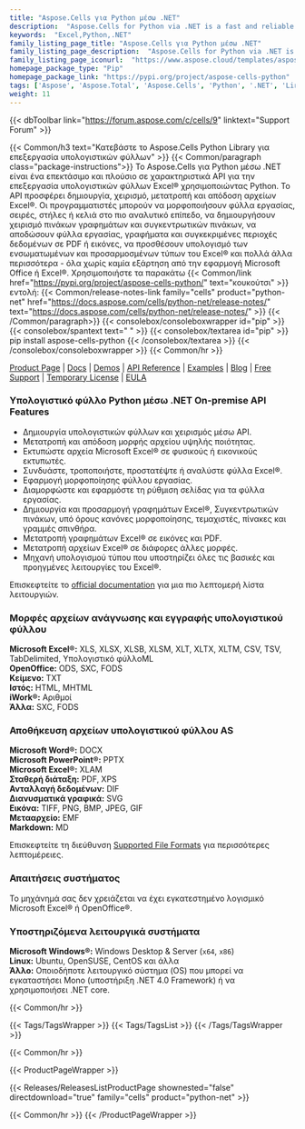 ```yaml
---
title: "Aspose.Cells για Python μέσω .NET"
description:  "Aspose.Cells for Python via .NET is a fast and reliable API for spreadsheet processing tasks. Developers can create simple or complex spreadsheets, manipulate as well as extract information from excel files. API reads multiple excel formats and can render worksheets to XPS, PDF, MHTML, HTML, Plain Text, images and more."
keywords:  "Excel,Python,.NET"
family_listing_page_title: "Aspose.Cells για Python μέσω .NET"
family_listing_page_description:  "Aspose.Cells for Python via .NET is a fast and reliable API for spreadsheet processing tasks. Developers can read, write and manipulate Excel spreadsheets in their own Python applications."
family_listing_page_iconurl:  "https://www.aspose.cloud/templates/aspose/img/products/cells/aspose_cells-for-python-net.svg"
homepage_package_type: "Pip"
homepage_package_link: "https://pypi.org/project/aspose-cells-python"
tags: ['Aspose', 'Aspose.Total', 'Aspose.Cells', 'Python', '.NET', 'Lirary', 'XLS', 'XLSX', 'XLSB', 'XLSM', 'XLT', 'XLTX', 'XLTM', 'CSV', 'TSV', 'TabDelimited', 'SpreadsheetML', 'ODS', 'SXC', 'FODS', 'TXT', 'HTML', 'MHTML', 'Numbers', 'SXC', 'FODS', 'DOCX', 'PPTX', 'XLAM', 'PDF', 'XPS', 'DIF', 'SVG', 'TIFF,PNG', 'BMP', 'JPEG', 'GIF', 'EMF', 'Markdown', 'MD', 'Excel', 'OpenOffice', 'Word', 'PowerPoint', 'layout', 'Vector', 'Graphics', 'Image', 'meta', 'metafile', 'Windows', 'Linux', 'PIP']
weight: 11
---
```


{{< dbToolbar link="https://forum.aspose.com/c/cells/9" linktext="Support Forum" >}}

{{< Common/h3 text="Κατεβάστε το Aspose.Cells Python Library για επεξεργασία υπολογιστικών φύλλων"  >}}
{{< Common/paragraph class="package-instructions">}}
Το Aspose.Cells για Python μέσω .NET είναι ένα επεκτάσιμο και πλούσιο σε χαρακτηριστικά API για την επεξεργασία υπολογιστικών φύλλων Excel® χρησιμοποιώντας Python. Το API προσφέρει δημιουργία, χειρισμό, μετατροπή και απόδοση αρχείων Excel®. Οι προγραμματιστές μπορούν να μορφοποιήσουν φύλλα εργασίας, σειρές, στήλες ή κελιά στο πιο αναλυτικό επίπεδο, να δημιουργήσουν χειρισμό πινάκων γραφημάτων και συγκεντρωτικών πινάκων, να αποδώσουν φύλλα εργασίας, γραφήματα και συγκεκριμένες περιοχές δεδομένων σε PDF ή εικόνες, να προσθέσουν υπολογισμό των ενσωματωμένων και προσαρμοσμένων τύπων του Excel® και πολλά άλλα περισσότερα - όλα χωρίς καμία εξάρτηση από την εφαρμογή Microsoft Office ή Excel®.
Χρησιμοποιήστε τα παρακάτω
{{< Common/link href="https://pypi.org/project/aspose-cells-python/" text="κουκούτσι"  >}}εντολή:
{{< Common/release-notes-link family="cells" product="python-net" href="https://docs.aspose.com/cells/python-net/release-notes/" text="https://docs.aspose.com/cells/python-net/release-notes/"  >}}
{{< /Common/paragraph>}}
{{< consolebox/consoleboxwrapper id="pip" >}}
       {{< consolebox/spantext text=" " >}}
       {{< consolebox/textarea id="pip" >}} pip install aspose-cells-python {{< /consolebox/textarea >}}
{{< /consolebox/consoleboxwrapper >}}
{{< Common/hr >}}

[Product Page](https://products.aspose.com/cells/python-net/) | [Docs](https://docs.aspose.com/cells/python-net/) | [Demos](https://products.aspose.app/cells/family/) | [API Reference](https://reference.aspose.com/cells/net/) | [Examples](https://github.com/aspose-cells/Aspose.Cells-for-Python-via-.NET) | [Blog](https://blog.aspose.com/category/cells/) | [Free Support](https://forum.aspose.com/c/cells) | [Temporary License](https://purchase.aspose.com/temporary-license) | [EULA](https://about.aspose.com/legal/eula/)

### Υπολογιστικό φύλλο Python μέσω .NET On-premise API Features

- Δημιουργία υπολογιστικών φύλλων και χειρισμός μέσω API.
- Μετατροπή και απόδοση μορφής αρχείου υψηλής ποιότητας.
- Εκτυπώστε αρχεία Microsoft Excel® σε φυσικούς ή εικονικούς εκτυπωτές.
- Συνδυάστε, τροποποιήστε, προστατέψτε ή αναλύστε φύλλα Excel®.
- Εφαρμογή μορφοποίησης φύλλου εργασίας.
- Διαμορφώστε και εφαρμόστε τη ρύθμιση σελίδας για τα φύλλα εργασίας.
- Δημιουργία και προσαρμογή γραφημάτων Excel®, Συγκεντρωτικών πινάκων, υπό όρους
  κανόνες μορφοποίησης, τεμαχιστές, πίνακες και γραμμές σπινθήρα.
- Μετατροπή γραφημάτων Excel® σε εικόνες και PDF.
- Μετατροπή αρχείων Excel® σε διάφορες άλλες μορφές.
- Μηχανή υπολογισμού τύπου που υποστηρίζει όλες τις βασικές και προηγμένες λειτουργίες του Excel®.

Επισκεφτείτε το [official documentation](https://docs.aspose.com/cells/python-net/) για μια πιο λεπτομερή λίστα λειτουργιών.

### Μορφές αρχείων ανάγνωσης και εγγραφής υπολογιστικού φύλλου

**Microsoft Excel®:** XLS, XLSX, XLSB, XLSM, XLT, XLTX, XLTM, CSV, TSV, TabDelimited, Υπολογιστικό φύλλοML\
**OpenOffice:** ODS, SXC, FODS\
**Κείμενο:** TXT\
**Ιστός:** HTML, MHTML\
**iWork®:** Αριθμοί\
**Άλλα:** SXC, FODS

### Αποθήκευση αρχείων υπολογιστικού φύλλου AS

**Microsoft Word®:** DOCX\
**Microsoft PowerPoint®:** PPTX\
**Microsoft Excel®:** XLAM\
**Σταθερή διάταξη:** PDF, XPS\
**Ανταλλαγή δεδομένων:** DIF\
**Διανυσματικά γραφικά:** SVG\
**Εικόνα:** TIFF, PNG, BMP, JPEG, GIF\
**Μετααρχείο:** EMF\
**Markdown:** MD

Επισκεφτείτε τη διεύθυνση [Supported File Formats](https://docs.aspose.com/cells/python-net/supported-file-formats/) για περισσότερες λεπτομέρειες.

### Απαιτήσεις συστήματος

Το μηχάνημά σας δεν χρειάζεται να έχει εγκατεστημένο λογισμικό Microsoft Excel® ή OpenOffice®.

### Υποστηριζόμενα λειτουργικά συστήματα

**Microsoft Windows®:** Windows Desktop & Server (`x64`, `x86`)\
**Linux:** Ubuntu, OpenSUSE, CentOS και άλλα\
**Άλλο:** Οποιοδήποτε λειτουργικό σύστημα (OS) που μπορεί να εγκαταστήσει Mono (υποστήριξη .NET 4.0 Framework) ή να χρησιμοποιήσει .NET core.

{{< Common/hr >}}

{{< Tags/TagsWrapper >}}
 {{< Tags/TagsList >}}
{{< /Tags/TagsWrapper >}}

{{< Common/hr >}}

{{< ProductPageWrapper >}}
<!-- ReleasesListProductPage-->
   {{< Releases/ReleasesListProductPage shownested="false"  directdownload="true" family="cells" product="python-net" >}}
<!-- /ReleasesListProductPage-->
{{< Common/hr >}}
{{< /ProductPageWrapper >}}

